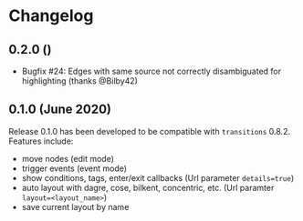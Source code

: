 # Changelog

## 0.2.0 ()

  * Bugfix #24: Edges with same source not correctly disambiguated for highlighting (thanks @Bilby42)

## 0.1.0 (June 2020)

Release 0.1.0 has been developed to be compatible with `transitions` 0.8.2.
Features include:
  * move nodes (edit mode)
  * trigger events (event mode)
  * show conditions, tags, enter/exit callbacks (Url parameter `details=true`)
  * auto layout with dagre, cose, bilkent, concentric, etc. (Url paramter `layout=<layout_name>`)
  * save current layout by name

